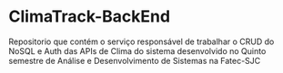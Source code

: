 # ClimaTrack-BackEnd
Repositorio que contém o serviço responsável de trabalhar o CRUD do NoSQL e Auth das APIs de Clima do sistema desenvolvido no Quinto semestre de Análise e Desenvolvimento de Sistemas na Fatec-SJC
